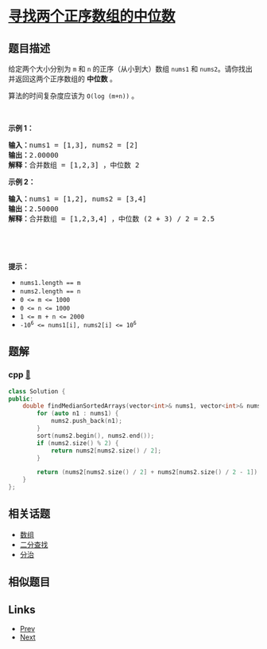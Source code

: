 
# [寻找两个正序数组的中位数](https://leetcode-cn.com/problems/median-of-two-sorted-arrays)

## 题目描述

<p>给定两个大小分别为 <code>m</code> 和 <code>n</code> 的正序（从小到大）数组&nbsp;<code>nums1</code> 和&nbsp;<code>nums2</code>。请你找出并返回这两个正序数组的 <strong>中位数</strong> 。</p>

<p>算法的时间复杂度应该为 <code>O(log (m+n))</code> 。</p>

<p>&nbsp;</p>

<p><strong>示例 1：</strong></p>

<pre>
<strong>输入：</strong>nums1 = [1,3], nums2 = [2]
<strong>输出：</strong>2.00000
<strong>解释：</strong>合并数组 = [1,2,3] ，中位数 2
</pre>

<p><strong>示例 2：</strong></p>

<pre>
<strong>输入：</strong>nums1 = [1,2], nums2 = [3,4]
<strong>输出：</strong>2.50000
<strong>解释：</strong>合并数组 = [1,2,3,4] ，中位数 (2 + 3) / 2 = 2.5
</pre>

<p>&nbsp;</p>

<p>&nbsp;</p>

<p><strong>提示：</strong></p>

<ul>
	<li><code>nums1.length == m</code></li>
	<li><code>nums2.length == n</code></li>
	<li><code>0 &lt;= m &lt;= 1000</code></li>
	<li><code>0 &lt;= n &lt;= 1000</code></li>
	<li><code>1 &lt;= m + n &lt;= 2000</code></li>
	<li><code>-10<sup>6</sup> &lt;= nums1[i], nums2[i] &lt;= 10<sup>6</sup></code></li>
</ul>


## 题解

### cpp [🔗](median-of-two-sorted-arrays.cpp) 
```cpp
class Solution {
public:
    double findMedianSortedArrays(vector<int>& nums1, vector<int>& nums2) {
        for (auto n1 : nums1) {
            nums2.push_back(n1);
        }
        sort(nums2.begin(), nums2.end());
        if (nums2.size() % 2) {
            return nums2[nums2.size() / 2];
        }

        return (nums2[nums2.size() / 2] + nums2[nums2.size() / 2 - 1]) / 2.0;
    }
};
```


## 相关话题

- [数组](https://leetcode-cn.com/tag/array) 
- [二分查找](https://leetcode-cn.com/tag/binary-search) 
- [分治](https://leetcode-cn.com/tag/divide-and-conquer) 


## 相似题目



## Links

- [Prev](../longest-substring-without-repeating-characters/README.md) 
- [Next](../longest-palindromic-substring/README.md) 

